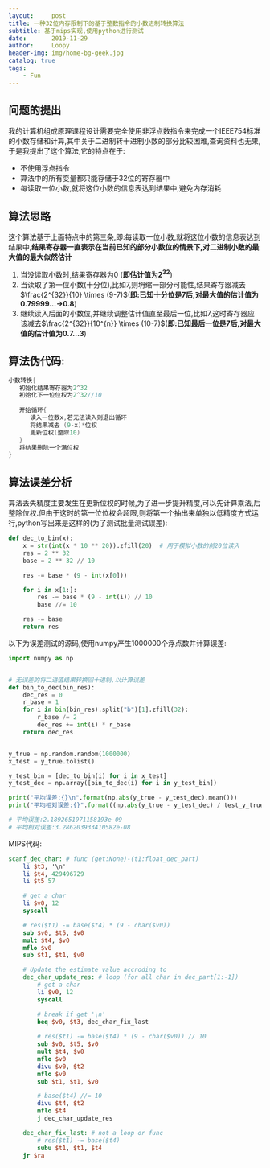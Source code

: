 ```yaml
---
layout:     post
title: 一种32位内存限制下的基于整数指令的小数进制转换算法
subtitle: 基于mips实现,使用python进行测试
date:       2019-11-29
author:     Loopy
header-img: img/home-bg-geek.jpg
catalog: true
tags:
    - Fun
---
```


<script type="text/x-mathjax-config">
  MathJax.Hub.Config({
    tex2jax: {
      inlineMath: [ ['$','$'], ['\\(','\\)'] ],
      processEscapes: true
    }
  });
  </script>
<script type="text/javascript" async src="//cdn.mathjax.org/mathjax/latest/MathJax.js?config=TeX-MML-AM_CHTML">
</script>

## 问题的提出
我的计算机组成原理课程设计需要完全使用非浮点数指令来完成一个IEEE754标准的小数存储和计算,其中关于二进制转十进制小数的部分比较困难,查询资料也无果,于是我提出了这个算法,它的特点在于:
 - 不使用浮点指令
 - 算法中的所有变量都只能存储于32位的寄存器中
 - 每读取一位小数,就将这位小数的信息表达到结果中,避免内存消耗

## 算法思路
这个算法基于上面特点中的第三条,即:每读取一位小数,就将这位小数的信息表达到结果中,**结果寄存器一直表示在当前已知的部分小数位的情景下,对二进制小数的最大值的最大似然估计**
1. 当没读取小数时,结果寄存器为0 (**即估计值为$2^{32}$**)
2. 当读取了第一位小数(十分位),比如7,则坍缩一部分可能性,结果寄存器减去$\frac{2^{32}}{10} \times (9-7)$(**即:已知十分位是7后,对最大值的估计值为0.79999...->0.8**)
3. 继续读入后面的小数位,并继续调整估计值直至最后一位,比如7,这时寄存器应该减去$\frac{2^{32}}{10^{n}} \times (10-7)$(**即:已知最后一位是7后,对最大值的估计值为0.7...3**)

## 算法伪代码:
```c
小数转换{
   初始化结果寄存器为2^32
   初始化下一位位权为2^32//10
   
   开始循环{
      读入一位数x,若无法读入则退出循环
      将结果减去 (9-x)*位权
      更新位权(整除10)
   }
   将结果删除一个满位权
}
```

## 算法误差分析
算法丢失精度主要发生在更新位权的时候,为了进一步提升精度,可以先计算乘法,后整除位权.但由于这时的第一位位权会超限,则将第一个抽出来单独以低精度方式运行,python写出来是这样的(为了测试批量测试误差):

```python
def dec_to_bin(x):
    x = str(int(x * 10 ** 20)).zfill(20)  # 用于模拟小数的前20位读入
    res = 2 ** 32
    base = 2 ** 32 // 10

    res -= base * (9 - int(x[0]))

    for i in x[1:]:
        res -= base * (9 - int(i)) // 10
        base //= 10

    res -= base
    return res
```
以下为误差测试的源码,使用numpy产生1000000个浮点数并计算误差:
```python
import numpy as np


# 无误差的将二进值结果转换回十进制,以计算误差
def bin_to_dec(bin_res):
    dec_res = 0
    r_base = 1
    for i in bin(bin_res).split("b")[1].zfill(32):
        r_base /= 2
        dec_res += int(i) * r_base
    return dec_res


y_true = np.random.random(1000000)
x_test = y_true.tolist()

y_test_bin = [dec_to_bin(i) for i in x_test]
y_test_dec = np.array([bin_to_dec(i) for i in y_test_bin])

print("平均误差:{}\n".format(np.abs(y_true - y_test_dec).mean()))
print("平均相对误差:{}".format((np.abs(y_true - y_test_dec) / test_y_true).mean()))

# 平均误差:2.1892651971158193e-09
# 平均相对误差:3.286203933410582e-08
```

MIPS代码:
```mips
scanf_dec_char: # func (get:None)-(t1:float_dec_part)
    li $t3, '\n'
    li $t4, 429496729
    li $t5 57

    # get a char
    li $v0, 12
    syscall

    # res($t1) -= base($t4) * (9 - char($v0))
    sub $v0, $t5, $v0
    mult $t4, $v0
    mflo $v0
    sub $t1, $t1, $v0

    # Update the estimate value accroding to 
    dec_char_update_res: # loop (for all char in dec_part[1:-1])
        # get a char
        li $v0, 12
        syscall

        # break if get '\n'
        beq $v0, $t3, dec_char_fix_last
        
        # res($t1) -= base($t4) * (9 - char($v0)) // 10
        sub $v0, $t5, $v0
        mult $t4, $v0
        mflo $v0
        divu $v0, $t2
        mflo $v0
        sub $t1, $t1, $v0

        # base($t4) //= 10
        divu $t4, $t2
        mflo $t4
        j dec_char_update_res

    dec_char_fix_last: # not a loop or func
        # res($t1) -= base($t4)
        subu $t1, $t1, $t4
    jr $ra
```